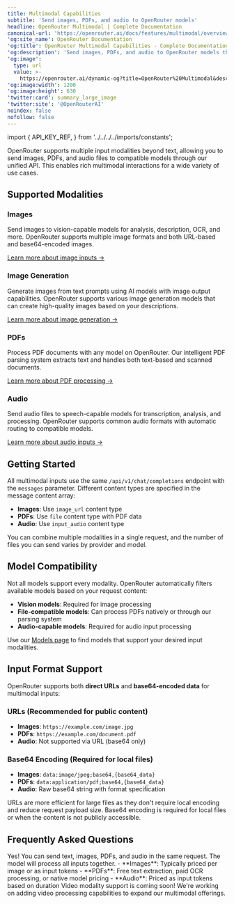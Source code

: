 ```yaml
---
title: Multimodal Capabilities
subtitle: 'Send images, PDFs, and audio to OpenRouter models'
headline: OpenRouter Multimodal | Complete Documentation
canonical-url: 'https://openrouter.ai/docs/features/multimodal/overview'
'og:site_name': OpenRouter Documentation
'og:title': OpenRouter Multimodal Capabilities - Complete Documentation
'og:description': 'Send images, PDFs, and audio to OpenRouter models through our unified API.'
'og:image':
  type: url
  value: >-
    https://openrouter.ai/dynamic-og?title=OpenRouter%20Multimodal&description=Send%20images%2C%20PDFs%2C%20and%20audio%20to%20OpenRouter%20models.
'og:image:width': 1200
'og:image:height': 630
'twitter:card': summary_large_image
'twitter:site': '@OpenRouterAI'
noindex: false
nofollow: false
---
```


import {
  API_KEY_REF,
} from '../../../../imports/constants';

OpenRouter supports multiple input modalities beyond text, allowing you to send images, PDFs, and audio files to compatible models through our unified API. This enables rich multimodal interactions for a wide variety of use cases.

## Supported Modalities

### Images
Send images to vision-capable models for analysis, description, OCR, and more. OpenRouter supports multiple image formats and both URL-based and base64-encoded images.

[Learn more about image inputs →](/docs/features/multimodal/images)

### Image Generation
Generate images from text prompts using AI models with image output capabilities. OpenRouter supports various image generation models that can create high-quality images based on your descriptions.

[Learn more about image generation →](/docs/features/multimodal/image-generation)

### PDFs
Process PDF documents with any model on OpenRouter. Our intelligent PDF parsing system extracts text and handles both text-based and scanned documents.

[Learn more about PDF processing →](/docs/features/multimodal/pdfs)

### Audio
Send audio files to speech-capable models for transcription, analysis, and processing. OpenRouter supports common audio formats with automatic routing to compatible models.

[Learn more about audio inputs →](/docs/features/multimodal/audio)

## Getting Started

All multimodal inputs use the same `/api/v1/chat/completions` endpoint with the `messages` parameter. Different content types are specified in the message content array:

- **Images**: Use `image_url` content type
- **PDFs**: Use `file` content type with PDF data
- **Audio**: Use `input_audio` content type

You can combine multiple modalities in a single request, and the number of files you can send varies by provider and model.

## Model Compatibility

Not all models support every modality. OpenRouter automatically filters available models based on your request content:

- **Vision models**: Required for image processing
- **File-compatible models**: Can process PDFs natively or through our parsing system
- **Audio-capable models**: Required for audio input processing

Use our [Models page](https://openrouter.ai/models) to find models that support your desired input modalities.

## Input Format Support

OpenRouter supports both **direct URLs** and **base64-encoded data** for multimodal inputs:

### URLs (Recommended for public content)
- **Images**: `https://example.com/image.jpg`
- **PDFs**: `https://example.com/document.pdf` 
- **Audio**: Not supported via URL (base64 only)

### Base64 Encoding (Required for local files)
- **Images**: `data:image/jpeg;base64,{base64_data}`
- **PDFs**: `data:application/pdf;base64,{base64_data}`
- **Audio**: Raw base64 string with format specification

<Info>
  URLs are more efficient for large files as they don't require local encoding and reduce request payload size. Base64 encoding is required for local files or when the content is not publicly accessible.
</Info>

## Frequently Asked Questions

<AccordionGroup>
  <Accordion title="Can I mix different modalities in one request?">
    Yes! You can send text, images, PDFs, and audio in the same request. The model will process all inputs together.
  </Accordion>
  <Accordion title="How is multimodal content priced?">
    - **Images**: Typically priced per image or as input tokens
    - **PDFs**: Free text extraction, paid OCR processing, or native model pricing  
    - **Audio**: Priced as input tokens based on duration
  </Accordion>
  <Accordion title="What about video support?">
    Video modality support is coming soon! We're working on adding video processing capabilities to expand our multimodal offerings.
  </Accordion>
</AccordionGroup>
